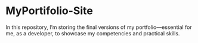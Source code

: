 # MyPortifolio-Site
In this repository, I’m storing the final versions of my portfolio—essential for me, as a developer, to showcase my competencies and practical skills.
